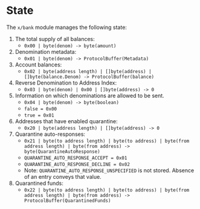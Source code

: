 <!--
order: 1
-->

# State

The `x/bank` module manages the following state:

1. The total supply of all balances:
   * `0x00 | byte(denom) -> byte(amount)`
2. Denomination metadata:
   * `0x01 | byte(denom) -> ProtocolBuffer(Metadata)`
3. Account balances:
   * `0x02 | byte(address length) | []byte(address) | []byte(balance.Denom) -> ProtocolBuffer(balance)`
4. Reverse Denomination to Address Index:
   * `0x03 | byte(denom) | 0x00 | []byte(address) -> 0`
5. Information on which denominations are allowed to be sent.
   * `0x04 | byte(denom) -> byte(boolean)`
   * `false = 0x00`
   * `true = 0x01`
6. Addresses that have enabled quarantine:
   * `0x20 | byte(address length) | []byte(address) -> 0`
7. Quarantine auto-responses:
   * `0x21 | byte(to address length) | byte(to address) | byte(from address length) | byte(from address) -> byte(QuarantineAutoResponse)`
   * `QUARANTINE_AUTO_RESPONSE_ACCEPT = 0x01`
   * `QUARANTINE_AUTO_RESPONSE_DECLINE = 0x02`
   * Note: `QUARANTINE_AUTO_RESPONSE_UNSPECIFIED` is not stored. Absence of an entry conveys that value.
8. Quarantined funds:
   * `0x22 | byte(to address length) | byte(to address) | byte(from address length) | byte(from address) -> ProtocolBuffer(QuarantinedFunds)`

